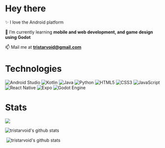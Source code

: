 # Hey there

✨ I love the Android platform

🌱 I’m currently learning **mobile and web development, and game design using Godot**

📫 Mail me at **tristarvoid@gmail.com**

# Technologies
<!-- Badges from https://github.com/Ileriayo/markdown-badges -->
![Android Studio](https://img.shields.io/badge/Android%20Studio-3DDC84.svg?style=for-the-badge&logo=android-studio&logoColor=white)
![Kotlin](https://img.shields.io/badge/kotlin-%237F52FF.svg?style=for-the-badge&logo=kotlin&logoColor=white)
![Java](https://img.shields.io/badge/java-%23ED8B00.svg?style=for-the-badge&logo=openjdk&logoColor=white)
![Python](https://img.shields.io/badge/python-3670A0?style=for-the-badge&logo=python&logoColor=ffdd54)
![HTML5](https://img.shields.io/badge/html5-%23E34F26.svg?style=for-the-badge&logo=html5&logoColor=white)
![CSS3](https://img.shields.io/badge/css3-%231572B6.svg?style=for-the-badge&logo=css3&logoColor=white)
![JavaScript](https://img.shields.io/badge/javascript-%23323330.svg?style=for-the-badge&logo=javascript&logoColor=%23F7DF1E)
![React Native](https://img.shields.io/badge/react_native-%2320232a.svg?style=for-the-badge&logo=react&logoColor=%2361DAFB)
![Expo](https://img.shields.io/badge/expo-1C1E24?style=for-the-badge&logo=expo&logoColor=#D04A37)
![Godot Engine](https://img.shields.io/badge/GODOT-%23FFFFFF.svg?style=for-the-badge&logo=godot-engine)

# Stats

<!-- GitHub profile views counter from https://github.com/antonkomarev/github-profile-views-counter -->
![](https://komarev.com/ghpvc/?username=tristarvoid&style=for-the-badge)

<!-- GitHub stats from https://github.com/anuraghazra/github-readme-stats -->
<p><img align="center" src="https://github-readme-stats.vercel.app/api/top-langs?username=tristarvoid&show_icons=true&theme=highcontrast&locale=en&layout=compact" alt="tristarvoid's github stats" /></p>

<p>&nbsp;<img align="center" src="https://github-readme-stats.vercel.app/api?username=tristarvoid&show_icons=true&theme=highcontrast&locale=en" alt="tristarvoid's github stats" /></p>
